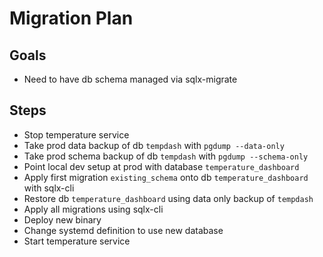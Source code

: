 # Migration Plan

## Goals
- Need to have db schema managed via sqlx-migrate

## Steps
- Stop temperature service
- Take prod data backup of db `tempdash` with `pgdump --data-only`
- Take prod schema backup of db `tempdash` with `pgdump --schema-only`
- Point local dev setup at prod with database `temperature_dashboard`
- Apply first migration `existing_schema` onto db `temperature_dashboard` with sqlx-cli
- Restore db `temperature_dashboard` using data only backup of `tempdash`
- Apply all migrations using sqlx-cli
- Deploy new binary
- Change systemd definition to use new database
- Start temperature service
